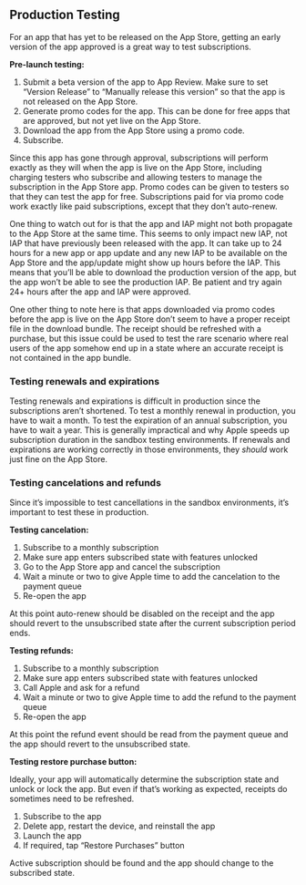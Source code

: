 ## Production Testing

For an app that has yet to be released on the App Store, getting an early version of the app approved is a great way to test subscriptions.

**Pre-launch testing:**

1. Submit a beta version of the app to App Review. Make sure to set “Version Release” to “Manually release this version” so that the app is not released on the App Store.
2. Generate promo codes for the app. This can be done for free apps that are approved, but not yet live on the App Store.
3. Download the app from the App Store using a promo code.
4. Subscribe.

Since this app has gone through approval, subscriptions will perform exactly as they will when the app is live on the App Store, including charging testers who subscribe and allowing testers to manage the subscription in the App Store app. Promo codes can be given to testers so that they can test the app for free. Subscriptions paid for via promo code work exactly like paid subscriptions, except that they don’t auto-renew.

One thing to watch out for is that the app and IAP might not both propagate to the App Store at the same time. This seems to only impact new IAP, not IAP that have previously been released with the app. It can take up to 24 hours for a new app or app update and any new IAP to be available on the App Store and the app/update might show up hours before the IAP. This means that you’ll be able to download the production version of the app, but the app won’t be able to see the production IAP. Be patient and try again 24+ hours after the app and IAP were approved.

One other thing to note here is that apps downloaded via promo codes before the app is live on the App Store don’t seem to have a proper receipt file in the download bundle. The receipt should be refreshed with a purchase, but this issue could be used to test the rare scenario where real users of the app somehow end up in a state where an accurate receipt is not contained in the app bundle.

### Testing renewals and expirations

Testing renewals and expirations is difficult in production since the subscriptions aren’t shortened. To test a monthly renewal in production, you have to wait a month. To test the expiration of an annual subscription, you have to wait a year. This is generally impractical and why Apple speeds up subscription duration in the sandbox testing environments. If renewals and expirations are working correctly in those environments, they *should* work just fine on the App Store.

### Testing cancelations and refunds

Since it’s impossible to test cancellations in the sandbox environments, it’s important to test these in production.

**Testing cancelation:**

1. Subscribe to a monthly subscription
2. Make sure app enters subscribed state with features unlocked
3. Go to the App Store app and cancel the subscription
4. Wait a minute or two to give Apple time to add the cancelation to the payment queue
5. Re-open the app

At this point auto-renew should be disabled on the receipt and the app should revert to the unsubscribed state after the current subscription period ends.

**Testing refunds:**

1. Subscribe to a monthly subscription
2. Make sure app enters subscribed state with features unlocked
3. Call Apple and ask for a refund
4. Wait a minute or two to give Apple time to add the refund to the payment queue
5. Re-open the app

At this point the refund event should be read from the payment queue and the app should revert to the unsubscribed state.

**Testing restore purchase button:**

Ideally, your app will automatically determine the subscription state and unlock or lock the app. But even if that’s working as expected, receipts do sometimes need to be refreshed.

1. Subscribe to the app
2. Delete app, restart the device, and reinstall the app
3. Launch the app
4. If required, tap “Restore Purchases” button

Active subscription should be found and the app should change to the subscribed state.